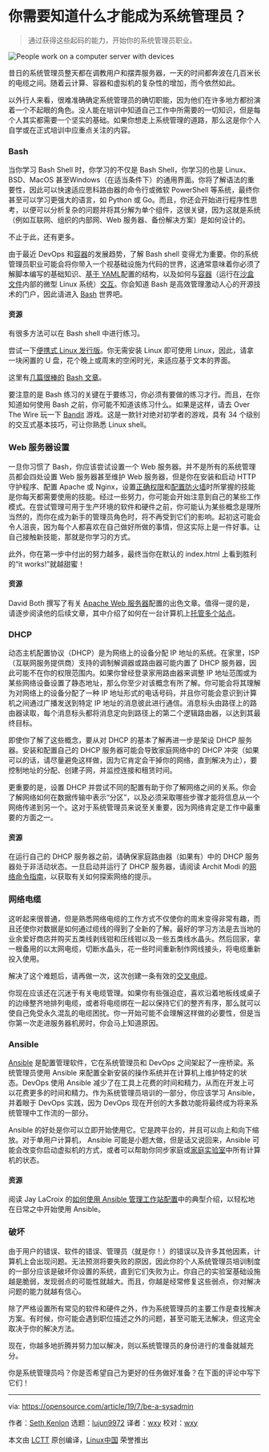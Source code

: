 [#]: collector: (lujun9972)
[#]: translator: (wxy)
[#]: reviewer: (wxy)
[#]: publisher: ( )
[#]: url: ( )
[#]: subject: (What you need to know to be a sysadmin)
[#]: via: (https://opensource.com/article/19/7/be-a-sysadmin)
[#]: author: (Seth Kenlon https://opensource.com/users/seth)

你需要知道什么才能成为系统管理员？
======

> 通过获得这些起码的能力，开始你的系统管理员职业。

![People work on a computer server with devices][1]

昔日的系统管理员整天都在调教用户和摆弄服务器，一天的时间都奔波在几百米长的电缆之间。随着云计算、容器和虚拟机的复杂性的增加，而今依然如此。

以外行人来看，很难准确确定系统管理员的确切职能，因为他们在许多地方都扮演着一个不起眼的角色。没人能在培训中知道自己工作中所需要的一切知识，但是每个人其实都需要一个坚实的基础。如果你想走上系统管理的道路，那么这是你个人自学或在正式培训中应重点关注的内容。

### Bash

当你学习 Bash Shell 时，你学习的不仅是 Bash Shell，你学习的也是 Linux、BSD、MacOS 甚至Windows（在适当条件下）的通用界面。你将了解语法的重要性，因此可以快速适应思科路由器的命令行或微软 PowerShell 等系统，最终你甚至可以学习更强大的语言，如 Python 或 Go。而且，你还会开始进行程序性思考，以便可以分析复杂的问题并将其分解为单个组件，这很关键，因为这就是系统（例如互联网、组织的内部网、Web 服务器、备份解决方案）是如何设计的。

不止于此，还有更多。

由于最近 DevOps 和[容器][2]的发展趋势，了解 Bash shell 变得尤为重要。你的系统管理员职业可能会将你带入一个视基础设施为代码的世界，这通常意味着你必须了解脚本编写的基础知识、[基于 YAML][3]配置的结构，以及如何与[容器][5]（运行在[沙盒文件][6]内部的微型 Linux 系统）[交互][4]。你会知道 Bash 是高效管理激动人心的开源技术的门户，因此请进入 [Bash][7] 世界吧。

#### 资源

有很多方法可以在 Bash shell 中进行练习。

尝试一下[便携式 Linux 发行版][8]。你无需安装 Linux 即可使用 Linux，因此，请拿一块闲置的 U 盘，花个晚上或周末的空闲时光，来适应基于文本的界面。

这里有[几篇很棒的][10] [Bash 文章][9]。

要注意的是 Bash 练习的关键在于要练习，你必须有要做的练习才行。而且，在你知道如何使用 Bash 之前，你可能不知道该练习什么。如果是这样，请去 Over The Wire 玩一下 [Bandit][11] 游戏。这是一款针对绝对初学者的游戏，具有 34 个级别的交互式基本技巧，可让你熟悉 Linux shell。

### Web 服务器设置

一旦你习惯了 Bash，你应该尝试设置一个 Web 服务器。并不是所有的系统管理员都会四处设置 Web 服务器甚至维护 Web 服务器，但是你在安装和启动 HTTP 守护程序、配置 Apache 或 Nginx，设置[正确权限][12]和[配置防火墙][13]时所掌握的技能是你每天都需要使用的技能。经过一些努力，你可能会开始注意到自己的某些工作模式。在尝试管理可用于生产环境的软件和硬件之前，你可能认为某些概念是理所当然的，而你在成为新手的管理员角色时，将不再受到它们的影响。起初这可能会令人沮丧，因为每个人都喜欢在自己做好所做的事情，但这实际上是一件好事。让自己接触新技能，那就是你学习的方式。

此外，你在第一步中付出的努力越多，最终当你在默认的 index.html 上看到胜利的“it works!”就越甜蜜！

#### 资源

David Both 撰写了有关 [Apache Web 服务器][14]配置的出色文章。值得一提的是，请逐步阅读他的后续文章，其中介绍了如何在一台计算机上[托管多个站点][15]。

### DHCP

动态主机配置协议（DHCP）是为网络上的设备分配 IP 地址的系统。在家里，ISP（互联网服务提供商）支持的调制解调器或路由器可能内置了 DHCP 服务器，因此可能不在你的权限范围内。如果你曾经登录家用路由器来调整 IP 地址范围或为某些网络设备设置了静态地址，那么你至少对该概念有所了解。你可能会将其理解为对网络上的设备分配了一种 IP 地址形式的电话号码，并且你可能会意识到计算机之间通过广播发送到特定 IP 地址的消息彼此进行通信。消息标头由路径上的路由器读取，每个消息标头都将消息定向到路径上的第二个逻辑路由器，以达到其最终目标。

即使你了解了这些概念，要从对 DHCP 的基本了解再进一步是架设 DHCP 服务器。安装和配置自己的 DHCP 服务器可能会导致家庭网络中的 DHCP 冲突（如果可以的话，请尽量避免这样做，因为它肯定会干掉你的网络，直到解决为止），要控制地址的分配、创建子网，并监控连接和租赁时间。

更重要的是，设置 DHCP 并尝试不同的配置有助于你了解网络之间的关系。你会了解网络如何在数据传输中表示“分区”，以及必须采取哪些步骤才能将信息从一个网络传递到另一个。这对于系统管理员来说至关重要，因为网络肯定是工作中最重要的方面之一。

#### 资源

在运行自己的 DHCP 服务器之前，请确保家庭路由器（如果有）中的 DHCP 服务器处于非活动状态。一旦启动并运行了 DHCP 服务器，请阅读 Archit Modi 的[网络命令指南][16]，以获取有关如何探索网络的提示。

### 网络电缆

这听起来很普通，但是熟悉网络电缆的工作方式不仅使你的周末变得非常有趣，而且还使你对数据是如何通过缆线的得到了全新的了解。最好的学习方法是去当地的业余爱好商店并购买五类线剥线钳和压线钳以及一些五类线水晶头。然后回家，拿一根备用的以太网电缆，切断水晶头，花一些时间重新制作网线接头，将电缆重新投入使用。

解决了这个难题后，请再做一次，这次创建一条有效的[交叉电缆][17]。

你现在应该还在沉迷于有关电缆管理。如果你有些强迫症，喜欢沿着地板线或桌子的边缘整齐地排列电缆，或者将电缆绑在一起以保持它们的整齐有序，那么就可以使自己免受永久混乱的电缆困扰。你一开始可能不会理解这样做的必要性，但是当你第一次走进服务器机房时，你会马上知道原因。

### Ansible

[Ansible][18] 是配置管理软件，它在系统管理员和 DevOps 之间架起了一座桥梁。系统管理员使用 Ansible 来配置全新安装的操作系统并在计算机上维护特定的状态。DevOps 使用 Ansible 减少了在工具上花费的时间和精力，从而在开发上可以花费更多的时间和精力。作为系统管理员培训的一部分，你应该学习 Ansible，并着眼于 DevOps 实践，因为 DevOps 现在开创的大多数功能将最终成为将来系统管理中工作流的一部分。

Ansible 的好处是你可以立即开始使用它。它是跨平台的，并且可以向上和向下缩放。对于单用户计算机， Ansible 可能是小题大做，但是话又说回来，Ansible 可能会改变你启动虚拟机的方式，或者可以帮助你同步家庭或[家庭实验室][19]中所有计算机的状态。


#### 资源

阅读 Jay LaCroix 的[如何使用 Ansible 管理工作站配置][20]中的典型介绍，以轻松地在日常之中开始使用 Ansible。

### 破坏

由于用户的错误、软件的错误、管理员（就是你！）的错误以及许多其他因素，计算机上会出现问题。无法预测将要失败的原因，因此你的个人系统管理员培训制度的一部分应该是破坏你设置的系统，直到它们失败为止。你自己的实验室基础设施越是脆弱，发现弱点的可能性就越大。而且，你越是经常修复这些弱点，你对解决问题的能力就越有信心。

除了严格设置所有常见的软件和硬件之外，作为系统管理员的主要工作是查找解决方案。有时候，你可能会遇到职位描述之外的问题，甚至可能无法解决，但这完全取决于你的解决方法。

现在，你越多地折腾并努力加以解决，则以系统管理员的身份进行的准备就越充分。

你是系统管理员吗？你是否希望自己为更好的任务做好准备？在下面的评论中写下它们！

--------------------------------------------------------------------------------

via: https://opensource.com/article/19/7/be-a-sysadmin

作者：[Seth Kenlon][a]
选题：[lujun9972][b]
译者：[wxy](https://github.com/wxy)
校对：[wxy](https://github.com/wxy)

本文由 [LCTT](https://github.com/LCTT/TranslateProject) 原创编译，[Linux中国](https://linux.cn/) 荣誉推出

[a]: https://opensource.com/users/seth
[b]: https://github.com/lujun9972
[1]: https://opensource.com/sites/default/files/styles/image-full-size/public/lead-images/rh_003499_01_linux11x_cc.png?itok=XMDOouJR (People work on a computer server with devices)
[2]: https://opensource.com/article/19/6/kubernetes-dump-truck
[3]: https://www.redhat.com/sysadmin/yaml-tips
[4]: https://opensource.com/article/19/6/how-ssh-running-container
[5]: https://opensource.com/resources/what-are-linux-containers
[6]: https://opensource.com/article/18/11/behind-scenes-linux-containers
[7]: https://opensource.com/article/18/7/admin-guide-bash
[8]: https://opensource.com/article/19/6/linux-distros-to-try
[9]: https://opensource.com/tags/bash
[10]: https://www.redhat.com/sysadmin/managing-files-linux-terminal
[11]: http://overthewire.org/wargames/bandit
[12]: https://opensource.com/article/19/6/understanding-linux-permissions
[13]: https://www.redhat.com/sysadmin/secure-linux-network-firewall-cmd
[14]: https://opensource.com/article/18/2/how-configure-apache-web-server
[15]: https://opensource.com/article/18/3/configuring-multiple-web-sites-apache
[16]: https://opensource.com/article/18/7/sysadmin-guide-networking-commands
[17]: https://en.wikipedia.org/wiki/Ethernet_crossover_cable
[18]: https://opensource.com/sitewide-search?search_api_views_fulltext=ansible
[19]: https://opensource.com/article/19/6/create-centos-homelab-hour
[20]: https://opensource.com/article/18/3/manage-workstation-ansible
